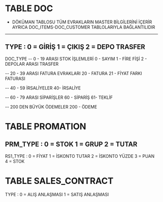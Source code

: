 # TABLE DOC 
- DÖKÜMAN TABLOSU TÜM EVRAKLARIN MASTER BİLGİLERİNİ İÇERİR AYRICA DOC_ITEMS-DOC_CUSTOMER TABLOLARIYLA BAĞLANTILIDIR
--------------
TYPE : 
0 =  GİRİŞ
1 = ÇIKIŞ
2 = DEPO TRASFER
---------------
DOC_TYPE
-- 0 - 19 ARASI STOK İŞLEMLERİ
0 - SAYIM
1 - FİRE FİŞİ
2 - DEPOLAR ARASI TRASFER

-- 20 - 39 ARASI FATURA EVRAKLARI
20 - FATURA
21 - FİYAT FARKI FATURASI

-- 40 - 59 İRSALİYELER
40- İRSALİYE

-- 60 - 79 ARASI SİPARİŞLER
60 - SİPARİŞ
61- TEKLİF

-- 200 DEN BÜYÜK ÖDEMELER
200 - ÖDEME

# TABLE PROMATION
PRM_TYPE :
0 = STOK
1 = GRUP
2 = TUTAR
-----------
RS1_TYPE :
0 = FİYAT
1 = İSKONTO TUTAR
2 = İSKONTO YÜZDE
3 = PUAN
4 = STOK

# TABLE SALES_CONTRACT
TYPE : 
0 = ALIŞ ANLAŞMASI
1 = SATIŞ ANLAŞMASI
 

